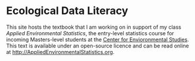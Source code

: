 # Ecological Data Literacy

This site hosts the textbook that I am working on in support of my class *Applied Environmental Statistics*, the entry-level statistics course for incoming Masters-level students at the [Center for Envioronmental Studies](http://ces.vcu.edu).  This text is available under an open-source licence and can be read online at http://AppliedEnvironmentalStatistics.org.  
